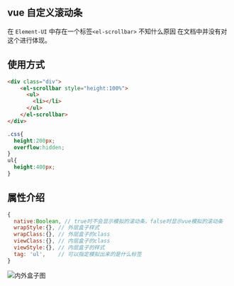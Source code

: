 ## vue 自定义滚动条

在 `Element-UI` 中存在一个标签`<el-scrollbar>`  不知什么原因 在文档中并没有对这个进行体现。



## 使用方式

```html
<div class="div">
    <el-scrollbar style="height:100%">
      <ul>
        <li></li>
      </ul>
    </el-scrollbar>
</div>
```

```css
.css{
  height:200px;
  overflow:hidden;
}
ul{
  height:400px;
}
```

## 属性介绍



```js
{
  native:Boolean, // true时不会显示模拟的滚动条，false时显示vue模拟的滚动条
  wrapStyle:{},	// 外层盒子样式
  wrapClass:{}, // 外层盒子的class
  viewClass:{},	// 内层盒子的class
  viewStyle:{},	// 内层盒子的样式
  tag: 'ul',	// 可以指定模拟出来的是什么标签
}
```

![内外盒子图](/Users/mrhuang/Downloads/笔记图片/el-scrollbar.png)